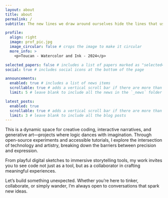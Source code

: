 ```yaml
---
layout: about
title: about
permalink: /
subtitle: The new lines we draw around ourselves hide the lines that used to define us.

profile:
  align: right
  image: prof_pic.jpg
  image_circular: false # crops the image to make it circular
  more_info: >
    <p>Toucan - Watercolor and Ink - 2024</p>

selected_papers: false # includes a list of papers marked as "selected={true}"
social: true # includes social icons at the bottom of the page

announcements:
  enabled: true # includes a list of news items
  scrollable: true # adds a vertical scroll bar if there are more than 3 news items
  limit: 5 # leave blank to include all the news in the `_news` folder

latest_posts:
  enabled: true
  scrollable: true # adds a vertical scroll bar if there are more than 3 new posts items
  limit: 3 # leave blank to include all the blog posts
---
```


This is a dynamic space for creative coding, interactive narratives, and generative art—projects where logic dances with imagination. Through open-source experiments and accessible tutorials, I explore the intersection of technology and artistry, breaking down the barriers between precision and expression.

From playful digital sketches to immersive storytelling tools, my work invites you to see code not just as a tool, but as a collaborator in crafting meaningful experiences.

Let’s build something unexpected.
Whether you’re here to tinker, collaborate, or simply wander, I’m always open to conversations that spark new ideas.
